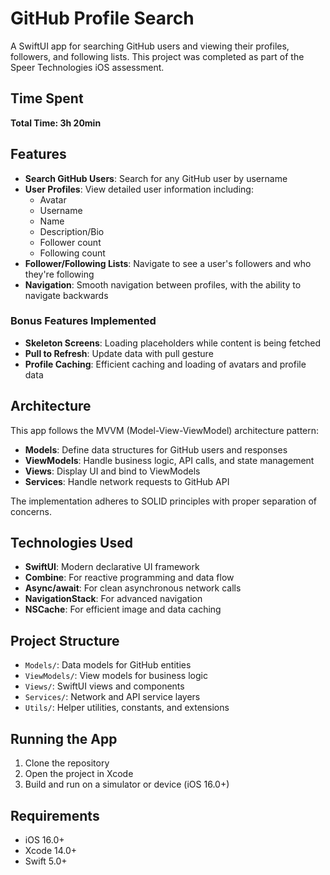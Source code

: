 # GitHub Profile Search

A SwiftUI app for searching GitHub users and viewing their profiles, followers, and following lists. This project was completed as part of the Speer Technologies iOS assessment.

## Time Spent
**Total Time: 3h 20min**

## Features

- **Search GitHub Users**: Search for any GitHub user by username
- **User Profiles**: View detailed user information including:
  - Avatar
  - Username
  - Name
  - Description/Bio
  - Follower count
  - Following count
- **Follower/Following Lists**: Navigate to see a user's followers and who they're following
- **Navigation**: Smooth navigation between profiles, with the ability to navigate backwards

### Bonus Features Implemented
- **Skeleton Screens**: Loading placeholders while content is being fetched
- **Pull to Refresh**: Update data with pull gesture
- **Profile Caching**: Efficient caching and loading of avatars and profile data

## Architecture

This app follows the MVVM (Model-View-ViewModel) architecture pattern:

- **Models**: Define data structures for GitHub users and responses
- **ViewModels**: Handle business logic, API calls, and state management
- **Views**: Display UI and bind to ViewModels
- **Services**: Handle network requests to GitHub API

The implementation adheres to SOLID principles with proper separation of concerns.

## Technologies Used

- **SwiftUI**: Modern declarative UI framework
- **Combine**: For reactive programming and data flow
- **Async/await**: For clean asynchronous network calls
- **NavigationStack**: For advanced navigation
- **NSCache**: For efficient image and data caching

## Project Structure

- `Models/`: Data models for GitHub entities
- `ViewModels/`: View models for business logic
- `Views/`: SwiftUI views and components
- `Services/`: Network and API service layers
- `Utils/`: Helper utilities, constants, and extensions

## Running the App

1. Clone the repository
2. Open the project in Xcode
3. Build and run on a simulator or device (iOS 16.0+)

## Requirements

- iOS 16.0+
- Xcode 14.0+
- Swift 5.0+ 